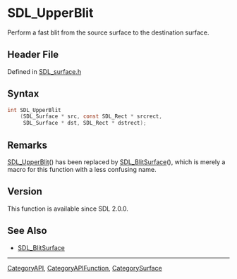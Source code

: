# SDL_UpperBlit

Perform a fast blit from the source surface to the destination surface.

## Header File

Defined in [SDL_surface.h](https://github.com/libsdl-org/SDL/blob/SDL2/include/SDL_surface.h)

## Syntax

```c
int SDL_UpperBlit
    (SDL_Surface * src, const SDL_Rect * srcrect,
     SDL_Surface * dst, SDL_Rect * dstrect);
```

## Remarks

[SDL_UpperBlit](SDL_UpperBlit)() has been replaced by
[SDL_BlitSurface](SDL_BlitSurface)(), which is merely a macro for this
function with a less confusing name.

## Version

This function is available since SDL 2.0.0.

## See Also

- [SDL_BlitSurface](SDL_BlitSurface)






----
[CategoryAPI](CategoryAPI), [CategoryAPIFunction](CategoryAPIFunction), [CategorySurface](CategorySurface)

